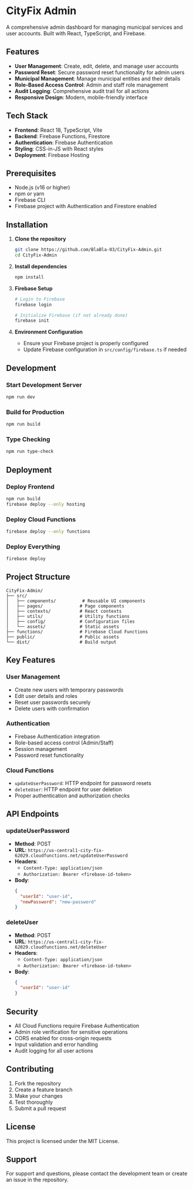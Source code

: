 # CityFix Admin

A comprehensive admin dashboard for managing municipal services and user accounts. Built with React, TypeScript, and Firebase.

## Features

- **User Management**: Create, edit, delete, and manage user accounts
- **Password Reset**: Secure password reset functionality for admin users
- **Municipal Management**: Manage municipal entities and their details
- **Role-Based Access Control**: Admin and staff role management
- **Audit Logging**: Comprehensive audit trail for all actions
- **Responsive Design**: Modern, mobile-friendly interface

## Tech Stack

- **Frontend**: React 18, TypeScript, Vite
- **Backend**: Firebase Functions, Firestore
- **Authentication**: Firebase Authentication
- **Styling**: CSS-in-JS with React styles
- **Deployment**: Firebase Hosting

## Prerequisites

- Node.js (v16 or higher)
- npm or yarn
- Firebase CLI
- Firebase project with Authentication and Firestore enabled

## Installation

1. **Clone the repository**
   ```bash
   git clone https://github.com/BlaBla-03/CityFix-Admin.git
   cd CityFix-Admin
   ```

2. **Install dependencies**
   ```bash
   npm install
   ```

3. **Firebase Setup**
   ```bash
   # Login to Firebase
   firebase login
   
   # Initialize Firebase (if not already done)
   firebase init
   ```

4. **Environment Configuration**
   - Ensure your Firebase project is properly configured
   - Update Firebase configuration in `src/config/firebase.ts` if needed

## Development

### Start Development Server
```bash
npm run dev
```

### Build for Production
```bash
npm run build
```

### Type Checking
```bash
npm run type-check
```

## Deployment

### Deploy Frontend
```bash
npm run build
firebase deploy --only hosting
```

### Deploy Cloud Functions
```bash
firebase deploy --only functions
```

### Deploy Everything
```bash
firebase deploy
```

## Project Structure

```
CityFix-Admin/
├── src/
│   ├── components/          # Reusable UI components
│   ├── pages/              # Page components
│   ├── contexts/           # React contexts
│   ├── utils/              # Utility functions
│   ├── config/             # Configuration files
│   └── assets/             # Static assets
├── functions/              # Firebase Cloud Functions
├── public/                 # Public assets
└── dist/                   # Build output
```

## Key Features

### User Management
- Create new users with temporary passwords
- Edit user details and roles
- Reset user passwords securely
- Delete users with confirmation

### Authentication
- Firebase Authentication integration
- Role-based access control (Admin/Staff)
- Session management
- Password reset functionality

### Cloud Functions
- `updateUserPassword`: HTTP endpoint for password resets
- `deleteUser`: HTTP endpoint for user deletion
- Proper authentication and authorization checks

## API Endpoints

### updateUserPassword
- **Method**: POST
- **URL**: `https://us-central1-city-fix-62029.cloudfunctions.net/updateUserPassword`
- **Headers**: 
  - `Content-Type: application/json`
  - `Authorization: Bearer <firebase-id-token>`
- **Body**: 
  ```json
  {
    "userId": "user-id",
    "newPassword": "new-password"
  }
  ```

### deleteUser
- **Method**: POST
- **URL**: `https://us-central1-city-fix-62029.cloudfunctions.net/deleteUser`
- **Headers**: 
  - `Content-Type: application/json`
  - `Authorization: Bearer <firebase-id-token>`
- **Body**: 
  ```json
  {
    "userId": "user-id"
  }
  ```

## Security

- All Cloud Functions require Firebase Authentication
- Admin role verification for sensitive operations
- CORS enabled for cross-origin requests
- Input validation and error handling
- Audit logging for all user actions

## Contributing

1. Fork the repository
2. Create a feature branch
3. Make your changes
4. Test thoroughly
5. Submit a pull request

## License

This project is licensed under the MIT License.

## Support

For support and questions, please contact the development team or create an issue in the repository.
